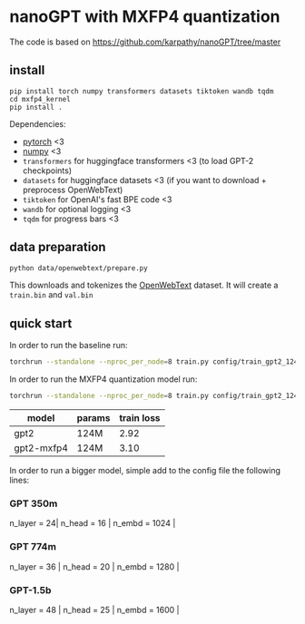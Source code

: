 
# nanoGPT with MXFP4 quantization 

The code is based on https://github.com/karpathy/nanoGPT/tree/master 

## install

```
pip install torch numpy transformers datasets tiktoken wandb tqdm
cd mxfp4_kernel
pip install .
```

Dependencies:

- [pytorch](https://pytorch.org) <3
- [numpy](https://numpy.org/install/) <3
-  `transformers` for huggingface transformers <3 (to load GPT-2 checkpoints)
-  `datasets` for huggingface datasets <3 (if you want to download + preprocess OpenWebText)
-  `tiktoken` for OpenAI's fast BPE code <3
-  `wandb` for optional logging <3
-  `tqdm` for progress bars <3



## data preparation

```sh
python data/openwebtext/prepare.py
```
This downloads and tokenizes the [OpenWebText](https://huggingface.co/datasets/openwebtext) dataset. It will create a `train.bin` and `val.bin`

## quick start

In order to run the baseline run:
```sh
torchrun --standalone --nproc_per_node=8 train.py config/train_gpt2_124m.py
```


In order to run the MXFP4 quantization model run:
```sh
torchrun --standalone --nproc_per_node=8 train.py config/train_gpt2_124m_mxfp4.py
```

| model | params | train loss | 
| ------| ------ | ---------- | 
| gpt2 | 124M         |  2.92 | 
| gpt2-mxfp4 | 124M  | 3.10 | 


In order to run a bigger model, simple add to the config file the following lines:

### GPT 350m
n_layer = 24|
n_head = 16 |
n_embd = 1024 |


### GPT 774m
n_layer = 36 |
n_head = 20 |
n_embd = 1280 |


### GPT-1.5b

n_layer = 48 |
n_head = 25 |
n_embd = 1600 |

